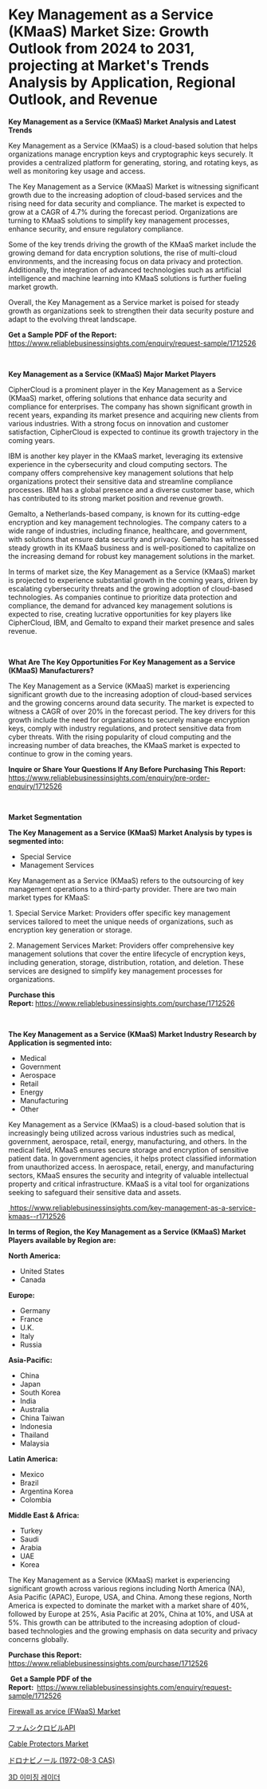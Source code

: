 <p><h1>Key Management as a Service (KMaaS) Market Size: Growth Outlook from 2024 to 2031, projecting at Market's Trends Analysis by Application, Regional Outlook, and Revenue</h1></p><p><strong>Key Management as a Service (KMaaS) Market Analysis and Latest Trends</strong></p>
<p><p>Key Management as a Service (KMaaS) is a cloud-based solution that helps organizations manage encryption keys and cryptographic keys securely. It provides a centralized platform for generating, storing, and rotating keys, as well as monitoring key usage and access.</p><p>The Key Management as a Service (KMaaS) Market is witnessing significant growth due to the increasing adoption of cloud-based services and the rising need for data security and compliance. The market is expected to grow at a CAGR of 4.7% during the forecast period. Organizations are turning to KMaaS solutions to simplify key management processes, enhance security, and ensure regulatory compliance.</p><p>Some of the key trends driving the growth of the KMaaS market include the growing demand for data encryption solutions, the rise of multi-cloud environments, and the increasing focus on data privacy and protection. Additionally, the integration of advanced technologies such as artificial intelligence and machine learning into KMaaS solutions is further fueling market growth.</p><p>Overall, the Key Management as a Service market is poised for steady growth as organizations seek to strengthen their data security posture and adapt to the evolving threat landscape.</p></p>
<p><strong>Get a Sample PDF of the Report:&nbsp;</strong> <a href="https://www.reliablebusinessinsights.com/enquiry/request-sample/1712526">https://www.reliablebusinessinsights.com/enquiry/request-sample/1712526</a></p>
<p>&nbsp;</p>
<p><strong>Key Management as a Service (KMaaS) Major Market Players</strong></p>
<p><p>CipherCloud is a prominent player in the Key Management as a Service (KMaaS) market, offering solutions that enhance data security and compliance for enterprises. The company has shown significant growth in recent years, expanding its market presence and acquiring new clients from various industries. With a strong focus on innovation and customer satisfaction, CipherCloud is expected to continue its growth trajectory in the coming years.</p><p>IBM is another key player in the KMaaS market, leveraging its extensive experience in the cybersecurity and cloud computing sectors. The company offers comprehensive key management solutions that help organizations protect their sensitive data and streamline compliance processes. IBM has a global presence and a diverse customer base, which has contributed to its strong market position and revenue growth.</p><p>Gemalto, a Netherlands-based company, is known for its cutting-edge encryption and key management technologies. The company caters to a wide range of industries, including finance, healthcare, and government, with solutions that ensure data security and privacy. Gemalto has witnessed steady growth in its KMaaS business and is well-positioned to capitalize on the increasing demand for robust key management solutions in the market.</p><p>In terms of market size, the Key Management as a Service (KMaaS) market is projected to experience substantial growth in the coming years, driven by escalating cybersecurity threats and the growing adoption of cloud-based technologies. As companies continue to prioritize data protection and compliance, the demand for advanced key management solutions is expected to rise, creating lucrative opportunities for key players like CipherCloud, IBM, and Gemalto to expand their market presence and sales revenue.</p></p>
<p>&nbsp;</p>
<p><strong>What Are The Key Opportunities For Key Management as a Service (KMaaS) Manufacturers?</strong></p>
<p><p>The Key Management as a Service (KMaaS) market is experiencing significant growth due to the increasing adoption of cloud-based services and the growing concerns around data security. The market is expected to witness a CAGR of over 20% in the forecast period. The key drivers for this growth include the need for organizations to securely manage encryption keys, comply with industry regulations, and protect sensitive data from cyber threats. With the rising popularity of cloud computing and the increasing number of data breaches, the KMaaS market is expected to continue to grow in the coming years.</p></p>
<p><strong>Inquire or Share Your Questions If Any Before Purchasing This Report:</strong> <a href="https://www.reliablebusinessinsights.com/enquiry/pre-order-enquiry/1712526">https://www.reliablebusinessinsights.com/enquiry/pre-order-enquiry/1712526</a></p>
<p>&nbsp;</p>
<p><strong>Market Segmentation</strong></p>
<p><strong>The Key Management as a Service (KMaaS) Market Analysis by types is segmented into:</strong></p>
<p><ul><li>Special Service</li><li>Management Services</li></ul></p>
<p><p>Key Management as a Service (KMaaS) refers to the outsourcing of key management operations to a third-party provider. There are two main market types for KMaaS: </p><p>1. Special Service Market: Providers offer specific key management services tailored to meet the unique needs of organizations, such as encryption key generation or storage.</p><p>2. Management Services Market: Providers offer comprehensive key management solutions that cover the entire lifecycle of encryption keys, including generation, storage, distribution, rotation, and deletion. These services are designed to simplify key management processes for organizations.</p></p>
<p><strong>Purchase this Report:&nbsp;</strong><a href="https://www.reliablebusinessinsights.com/purchase/1712526">https://www.reliablebusinessinsights.com/purchase/1712526</a></p>
<p>&nbsp;</p>
<p><strong>The Key Management as a Service (KMaaS) Market Industry Research by Application is segmented into:</strong></p>
<p><ul><li>Medical</li><li>Government</li><li>Aerospace</li><li>Retail</li><li>Energy</li><li>Manufacturing</li><li>Other</li></ul></p>
<p><p>Key Management as a Service (KMaaS) is a cloud-based solution that is increasingly being utilized across various industries such as medical, government, aerospace, retail, energy, manufacturing, and others. In the medical field, KMaaS ensures secure storage and encryption of sensitive patient data. In government agencies, it helps protect classified information from unauthorized access. In aerospace, retail, energy, and manufacturing sectors, KMaaS ensures the security and integrity of valuable intellectual property and critical infrastructure. KMaaS is a vital tool for organizations seeking to safeguard their sensitive data and assets.</p></p>
<p><a href="https://www.reliablebusinessinsights.com/key-management-as-a-service-kmaas--r1712526">&nbsp;https://www.reliablebusinessinsights.com/key-management-as-a-service-kmaas--r1712526</a></p>
<p><strong>In terms of Region, the Key Management as a Service (KMaaS) Market Players available by Region are:</strong></p>
<p>
    <p> <strong> North America: </strong>
        <ul>
            <li>United States</li>
            <li>Canada</li>
        </ul>
        </p> 
    <p> <strong> Europe: </strong>
        <ul>
            <li>Germany</li>
            <li>France</li>
            <li>U.K.</li>
            <li>Italy</li>
            <li>Russia</li>
        </ul>
        </p> 
    <p> <strong> Asia-Pacific: </strong>
        <ul>
            <li>China</li>
            <li>Japan</li>
            <li>South Korea</li>
            <li>India</li>
            <li>Australia</li>
            <li>China Taiwan</li>
            <li>Indonesia</li>
            <li>Thailand</li>
            <li>Malaysia</li>
        </ul>
        </p> 
    <p> <strong> Latin America: </strong>
        <ul>
            <li>Mexico</li>
            <li>Brazil</li>
            <li>Argentina Korea</li>
            <li>Colombia</li>
        </ul>
        </p> 
    <p> <strong> Middle East & Africa: </strong>
        <ul>
            <li>Turkey</li>
            <li>Saudi</li>
            <li>Arabia</li>
            <li>UAE</li>
            <li>Korea</li>
        </ul>
    </p>
    </p>
<p><p>The Key Management as a Service (KMaaS) market is experiencing significant growth across various regions including North America (NA), Asia Pacific (APAC), Europe, USA, and China. Among these regions, North America is expected to dominate the market with a market share of 40%, followed by Europe at 25%, Asia Pacific at 20%, China at 10%, and USA at 5%. This growth can be attributed to the increasing adoption of cloud-based technologies and the growing emphasis on data security and privacy concerns globally.</p></p>
<p><strong>Purchase this Report: </strong><a href="https://www.reliablebusinessinsights.com/purchase/1712526">https://www.reliablebusinessinsights.com/purchase/1712526</a></p>
<p>&nbsp;<strong>Get a Sample PDF of the Report:&nbsp;&nbsp;</strong><a href="https://www.reliablebusinessinsights.com/enquiry/request-sample/1712526">https://www.reliablebusinessinsights.com/enquiry/request-sample/1712526</a></p>
<p><strong></strong></p>
<p><p><a href="https://github.com/myacatherineblakecaczo9vcsw/Market-Research-Report-List-3/blob/main/firewall-as-arvice-fwaas-market.md">Firewall as arvice (FWaaS) Market</a></p><p><a href="https://github.com/RodHoppe07/Market-Research-Report-List-2/blob/main/7793713127353.md">ファムシクロビルAPI</a></p><p><a href="https://github.com/irfadac/Market-Research-Report-List-3/blob/main/cable-protectors-market.md">Cable Protectors Market</a></p><p><a href="https://github.com/laurenreichert/Market-Research-Report-List-2/blob/main/9043831127352.md">ドロナビノール (1972-08-3 CAS)</a></p><p><a href="https://github.com/alpinestartsekian/Market-Research-Report-List-1/blob/main/3533371123811.md">3D 이미징 레이더</a></p></p>